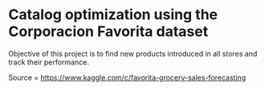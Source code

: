 # Catalog optimization using the Corporacion Favorita dataset

Objective of this project is to find new products introduced in all stores and track their performance.

Source = https://www.kaggle.com/c/favorita-grocery-sales-forecasting
